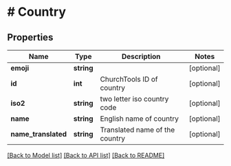 # # Country

## Properties

Name | Type | Description | Notes
------------ | ------------- | ------------- | -------------
**emoji** | **string** |  | [optional]
**id** | **int** | ChurchTools ID of country | [optional]
**iso2** | **string** | two letter iso country code | [optional]
**name** | **string** | English name of country | [optional]
**name_translated** | **string** | Translated name of the country | [optional]

[[Back to Model list]](../../README.md#models) [[Back to API list]](../../README.md#endpoints) [[Back to README]](../../README.md)
